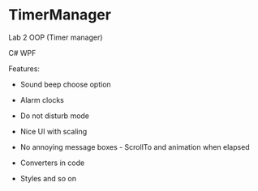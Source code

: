 # TimerManager
Lab 2 OOP (Timer manager)

C# WPF

Features:

- Sound beep choose option

- Alarm clocks

- Do not disturb mode

- Nice UI with scaling

- No annoying message boxes - ScrollTo and animation when elapsed

- Converters in code

- Styles and so on
